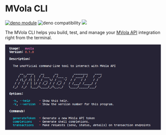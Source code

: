 # MVola CLI

[![deno module](https://shield.deno.dev/x/mvola_cli)](https://deno.land/x/mvola_cli)
![deno compatibility](https://shield.deno.dev/deno/^1.22)
[![](https://img.shields.io/github/workflow/status/tsirysndr/mvola-cli/CI)](https://github.com/tsirysndr/mvola-cli/actions)

The MVola CLI helps you build, test, and manage your [MVola API](https://www.mvola.mg/devportal) integration right from the terminal.

<img src="./preview.png" />
